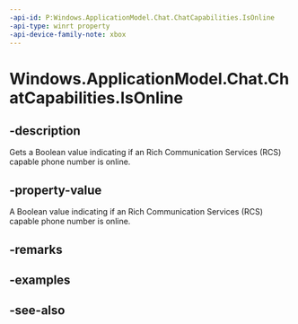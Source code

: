 ```yaml
---
-api-id: P:Windows.ApplicationModel.Chat.ChatCapabilities.IsOnline
-api-type: winrt property
-api-device-family-note: xbox
---
```


<!-- Property syntax
public bool IsOnline { get; }
-->

# Windows.ApplicationModel.Chat.ChatCapabilities.IsOnline

## -description
Gets a Boolean value indicating if an Rich Communication Services (RCS) capable phone number is online.

## -property-value
A Boolean value indicating if an Rich Communication Services (RCS) capable phone number is online.

## -remarks

## -examples

## -see-also
